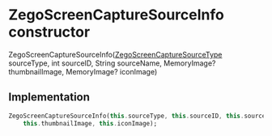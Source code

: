 


# ZegoScreenCaptureSourceInfo constructor







ZegoScreenCaptureSourceInfo([ZegoScreenCaptureSourceType](../../zego_uikit_prebuilt_live_audio_room/ZegoScreenCaptureSourceType.md) sourceType, int sourceID, String sourceName, MemoryImage? thumbnailImage, MemoryImage? iconImage)





## Implementation

```dart
ZegoScreenCaptureSourceInfo(this.sourceType, this.sourceID, this.sourceName,
    this.thumbnailImage, this.iconImage);
```








